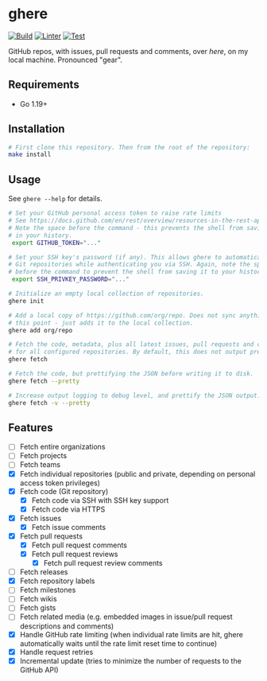 # ghere

[![Build](https://github.com/informalsystems/ghere/actions/workflows/build.yml/badge.svg)](https://github.com/informalsystems/ghere/actions/workflows/build.yml)
[![Linter](https://github.com/informalsystems/ghere/actions/workflows/lint.yml/badge.svg)](https://github.com/informalsystems/ghere/actions/workflows/lint.yml)
[![Test](https://github.com/informalsystems/ghere/actions/workflows/tests.yml/badge.svg)](https://github.com/informalsystems/ghere/actions/workflows/tests.yml)

GitHub repos, with issues, pull requests and comments, over _here_, on my local
machine. Pronounced "gear".

## Requirements

* Go 1.19+

## Installation

```bash
# First clone this repository. Then from the root of the repository:
make install
```

## Usage

See `ghere --help` for details.

```bash
# Set your GitHub personal access token to raise rate limits
# See https://docs.github.com/en/rest/overview/resources-in-the-rest-api#rate-limiting
# Note the space before the command - this prevents the shell from saving it
# in your history.
 export GITHUB_TOKEN="..."

# Set your SSH key's password (if any). This allows ghere to automatically pull
# Git repositories while authenticating you via SSH. Again, note the space
# before the command to prevent the shell from saving it to your history.
 export SSH_PRIVKEY_PASSWORD="..."

# Initialize an empty local collection of repositories.
ghere init

# Add a local copy of https://github.com/org/repo. Does not sync anything at
# this point - just adds it to the local collection.
ghere add org/repo

# Fetch the code, metadata, plus all latest issues, pull requests and comments
# for all configured repositories. By default, this does not output pretty JSON.
ghere fetch

# Fetch the code, but prettifying the JSON before writing it to disk.
ghere fetch --pretty

# Increase output logging to debug level, and prettify the JSON output.
ghere fetch -v --pretty
```

## Features

- [ ] Fetch entire organizations
- [ ] Fetch projects
- [ ] Fetch teams
- [x] Fetch individual repositories (public and private, depending on personal
  access token privileges)
- [x] Fetch code (Git repository)
  - [x] Fetch code via SSH with SSH key support
  - [x] Fetch code via HTTPS
- [x] Fetch issues
  - [x] Fetch issue comments
- [x] Fetch pull requests
  - [x] Fetch pull request comments
  - [x] Fetch pull request reviews
    - [x] Fetch pull request review comments
- [ ] Fetch releases
- [x] Fetch repository labels
- [ ] Fetch milestones
- [ ] Fetch wikis
- [ ] Fetch gists
- [ ] Fetch related media (e.g. embedded images in issue/pull request
  descriptions and comments)
- [x] Handle GitHub rate limiting (when individual rate limits are hit, ghere
  automatically waits until the rate limit reset time to continue)
- [x] Handle request retries
- [x] Incremental update (tries to minimize the number of requests to the GitHub
  API)
